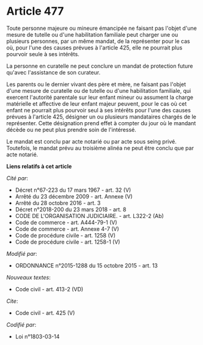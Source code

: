 # Article 477

Toute personne majeure ou mineure émancipée ne faisant pas l'objet d'une mesure de tutelle ou d'une habilitation familiale
peut charger une ou plusieurs personnes, par un même mandat, de la représenter pour le cas où, pour l'une des causes prévues
à l'article 425, elle ne pourrait plus pourvoir seule à ses intérêts. 

La personne en curatelle ne peut conclure un mandat de protection future qu'avec l'assistance de son curateur. 

Les parents ou le dernier vivant des père et mère, ne faisant pas l'objet d'une mesure de curatelle ou de tutelle ou d'une
habilitation familiale, qui exercent l'autorité parentale sur leur enfant mineur ou assument la charge matérielle et
affective de leur enfant majeur peuvent, pour le cas où cet enfant ne pourrait plus pourvoir seul à ses intérêts pour l'une
des causes prévues à l'article 425, désigner un ou plusieurs mandataires chargés de le représenter. Cette désignation prend
effet à compter du jour où le mandant décède ou ne peut plus prendre soin de l'intéressé. 

Le mandat est conclu par acte notarié ou par acte sous seing privé. Toutefois, le mandat prévu au troisième alinéa ne peut
être conclu que par acte notarié.

**Liens relatifs à cet article**

_Cité par_:

  - Décret n°67-223 du 17 mars 1967 - art. 32 (V)
  - Arrêté du 23 décembre 2009 - art. Annexe (V)
  - Arrêté du 28 octobre 2016 - art. 3
  - Décret n°2018-200 du 23 mars 2018 - art. 8
  - CODE DE L'ORGANISATION JUDICIAIRE. - art. L322-2 (Ab)
  - Code de commerce - art. A444-79-1 (V)
  - Code de commerce - art. Annexe 4-7 (V)
  - Code de procédure civile - art. 1258 (V)
  - Code de procédure civile - art. 1258-1 (V)

_Modifié par_:

  - ORDONNANCE n°2015-1288 du 15 octobre 2015 - art. 13

_Nouveaux textes_:

  - Code civil - art. 413-2 (VD)

_Cite_:

  - Code civil - art. 425 (V)

_Codifié par_:

  - Loi n°1803-03-14
